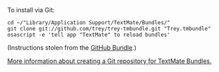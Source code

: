 To install via Git:

    cd ~/"Library/Application Support/TextMate/Bundles/"
    git clone git://github.com/trey/trey-tmbundle.git "Trey.tmbundle"
    osascript -e 'tell app "TextMate" to reload bundles'

(Instructions stolen from the [GitHub Bundle](http://github.com/drnic/github-tmbundle/tree/master).)

[More information about creating a Git repository for TextMate Bundles.](http://solutions.treypiepmeier.com/2008/06/23/textmate-bundle-on-github/)